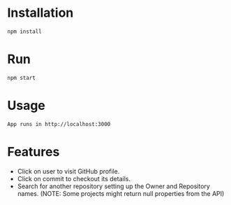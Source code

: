 # Installation
```
npm install
```

# Run
```
npm start
```

# Usage
```
App runs in http://localhost:3000
```

# Features

* Click on user to visit GitHub profile.
* Click on commit to checkout its details.
* Search for another repository setting up the Owner and Repository names. (NOTE: Some projects might return null properties from the API)
